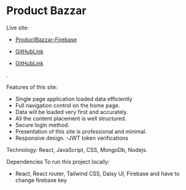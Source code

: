 # Product Bazzar

Live site:

- [ProductBazzar-Firebase](https://scic-project-fada2.web.app/)

- [GitHubLink](https://github.com/Ahosan-1995/SCIC-Client-side-repo)

- [GitHubLink](https://github.com/Ahosan-1995/SCIC-Server-Side-Repo)



.

Features of this site:
- Single page application loaded data efficiently
- Full navigation control on the home page.
- Data will be loaded very first and accurately.
- All the content placement is well structured.
- Secure login method.
- Presentation of this site is professional and minimal. 
- Responsive design.
-JWT token verifications

Technology: React, JavaScript, CSS, MongoDb, Nodejs.

Dependencies To run this project locally:
- React, React router, Tailwind CSS, Daisy UI, Firebase and have to change firebase key